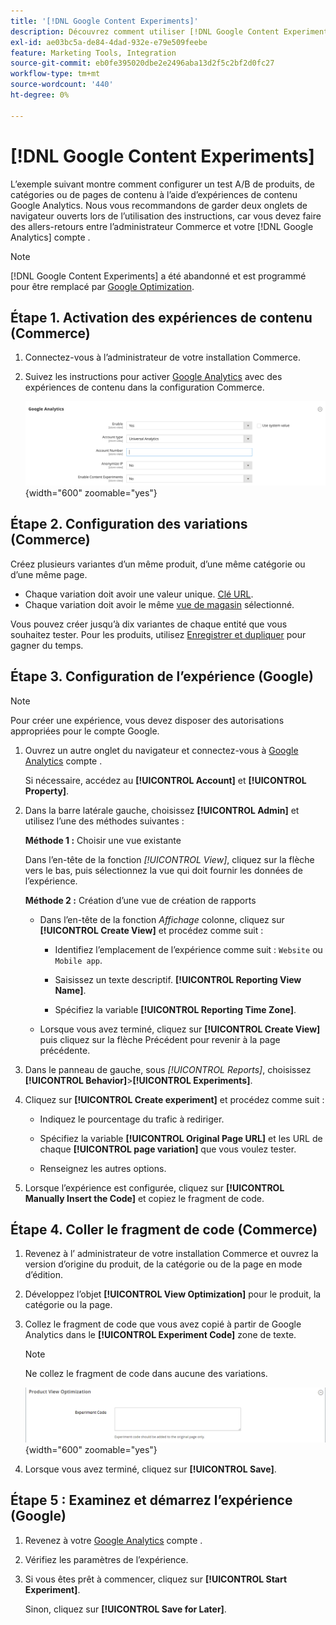 ```yaml
---
title: '[!DNL Google Content Experiments]'
description: Découvrez comment utiliser [!DNL Google Content Experiments] pour configurer un test A/B des produits de commerce, des catégories ou des pages de contenu.
exl-id: ae03bc5a-de84-4dad-932e-e79e509feebe
feature: Marketing Tools, Integration
source-git-commit: eb0fe395020dbe2e2496aba13d2f5c2bf2d0fc27
workflow-type: tm+mt
source-wordcount: '440'
ht-degree: 0%

---
```


# [!DNL Google Content Experiments]

L’exemple suivant montre comment configurer un test A/B de produits, de catégories ou de pages de contenu à l’aide d’expériences de contenu Google Analytics. Nous vous recommandons de garder deux onglets de navigateur ouverts lors de l’utilisation des instructions, car vous devez faire des allers-retours entre l’administrateur Commerce et votre [!DNL Google Analytics] compte .

>[!NOTE]
>
>[!DNL Google Content Experiments] a été abandonné et est programmé pour être remplacé par [Google Optimization](https://support.google.com/optimize/answer/7084762?hl=en).

## Étape 1. Activation des expériences de contenu (Commerce)

1. Connectez-vous à l’administrateur de votre installation Commerce.

1. Suivez les instructions pour activer [Google Analytics](google-analytics.md) avec des expériences de contenu dans la configuration Commerce.

   ![Configuration des ventes - API Google - Google Analytics](../configuration-reference/sales/assets/google-api-analytics-ee.png){width="600" zoomable="yes"}

## Étape 2. Configuration des variations (Commerce)

Créez plusieurs variantes d’un même produit, d’une même catégorie ou d’une même page.

- Chaque variation doit avoir une valeur unique. [Clé URL](../catalog/catalog-urls.md).
- Chaque variation doit avoir le même [vue de magasin](../getting-started/websites-stores-views.md#scope-settings) sélectionné.

Vous pouvez créer jusqu’à dix variantes de chaque entité que vous souhaitez tester. Pour les produits, utilisez [Enregistrer et dupliquer](../catalog/product-workspace.md) pour gagner du temps.

## Étape 3. Configuration de l’expérience (Google)

>[!NOTE]
>
>Pour créer une expérience, vous devez disposer des autorisations appropriées pour le compte Google.

1. Ouvrez un autre onglet du navigateur et connectez-vous à [Google Analytics][2] compte .

   Si nécessaire, accédez au **[!UICONTROL Account]** et **[!UICONTROL Property]**.

1. Dans la barre latérale gauche, choisissez **[!UICONTROL Admin]** et utilisez l’une des méthodes suivantes :

   **Méthode 1 :** Choisir une vue existante

   Dans l’en-tête de la fonction _[!UICONTROL View]_, cliquez sur la flèche vers le bas, puis sélectionnez la vue qui doit fournir les données de l’expérience.

   **Méthode 2 :** Création d’une vue de création de rapports

   - Dans l’en-tête de la fonction _Affichage_ colonne, cliquez sur **[!UICONTROL Create View]** et procédez comme suit :

      - Identifiez l’emplacement de l’expérience comme suit : `Website` ou `Mobile app`.

      - Saisissez un texte descriptif. **[!UICONTROL Reporting View Name]**.

      - Spécifiez la variable **[!UICONTROL Reporting Time Zone]**.

   - Lorsque vous avez terminé, cliquez sur **[!UICONTROL Create View]** puis cliquez sur la flèche Précédent pour revenir à la page précédente.

1. Dans le panneau de gauche, sous _[!UICONTROL Reports]_, choisissez **[!UICONTROL Behavior]**>**[!UICONTROL Experiments]**.

1. Cliquez sur **[!UICONTROL Create experiment]** et procédez comme suit :

   - Indiquez le pourcentage du trafic à rediriger.

   - Spécifiez la variable **[!UICONTROL Original Page URL]** et les URL de chaque **[!UICONTROL page variation]** que vous voulez tester.

   - Renseignez les autres options.

1. Lorsque l’expérience est configurée, cliquez sur **[!UICONTROL Manually Insert the Code]** et copiez le fragment de code.

## Étape 4. Coller le fragment de code (Commerce)

1. Revenez à l’ administrateur de votre installation Commerce et ouvrez la version d’origine du produit, de la catégorie ou de la page en mode d’édition.

1. Développez l’objet **[!UICONTROL View Optimization]** pour le produit, la catégorie ou la page.

1. Collez le fragment de code que vous avez copié à partir de Google Analytics dans le **[!UICONTROL Experiment Code]** zone de texte.

   >[!NOTE]
   >
   >Ne collez le fragment de code dans aucune des variations.

   ![Optimisation des vues de produit](../catalog/assets/product-view-optimization.png){width="600" zoomable="yes"}

1. Lorsque vous avez terminé, cliquez sur **[!UICONTROL Save]**.

## Étape 5 : Examinez et démarrez l’expérience (Google)

1. Revenez à votre [Google Analytics][2] compte .

1. Vérifiez les paramètres de l’expérience.

1. Si vous êtes prêt à commencer, cliquez sur **[!UICONTROL Start Experiment]**.

   Sinon, cliquez sur **[!UICONTROL Save for Later]**.


[2]: https://analytics.google.com/
